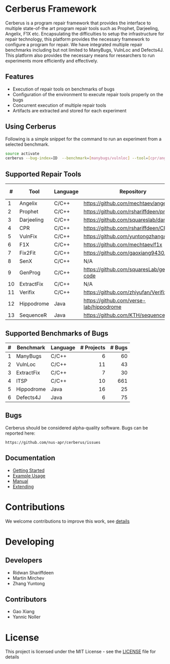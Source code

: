 # Cerberus Framework
Cerberus is a program repair framework that provides the interface to multiple
state-of-the art program repair tools such as Prophet, Darjeeling, Angelix, F1X etc.
Encapsulating the difficulties to setup the infrastructure for repair technology, this platform provides
the necessary framework to configure a program for repair. We have integrated multiple repair
benchmarks including but not limited to ManyBugs, VulnLoc and Defects4J. This platform also provides the necessary means for researchers to
run experiments more efficiently and effectively.


## Features

* Execution of repair tools on benchmarks of bugs
* Configuration of the environment to execute repair tools properly on the bugs
* Concurrent execution of multiple repair tools 
* Artifacts are extracted and stored for each experiment

## Using Cerberus
Following is a simple snippet for the command to run an experiment from a selected benchmark.

```bash
source activate
cerberus --bug-index=ID  --benchmark=[manybugs/vulnloc] --tool=[cpr/angelix/prophet/f1x]
```


## Supported Repair Tools
  
| #  | Tool          | Language | Repository                                      | Commit id |  
| -- | ------------- | -------- | ----------------------------------------------- | --------  |  
| 1  | Angelix       | C/C++    | https://github.com/mechtaev/angelix             | 01396ac   |  
| 2  | Prophet       | C/C++    | https://github.com/rshariffdeen/prophet         | 5f8c688   |  
| 3  | Darjeeling    | C/C++    | https://github.com/squareslab/darjeeling        | ed6fb3e   |  
| 4  | CPR           | C/C++    | https://github.com/rshariffdeen/CPR             | 4863c60   |  
| 5  | VulnFix       | C/C++    | https://github.com/yuntongzhang/vulnfix         | 44bdbab   |  
| 6  | F1X           | C/C++    | https://github.com/mechtaev/f1x                 | e4a225e   |  
| 7  | Fix2Fit       | C/C++    | https://github.com/gaoxiang9430/Fix2Fit         | 349e4ba   |  
| 8  | SenX          | C/C++    | N/A                                             | N/A       |  
| 9  | GenProg       | C/C++    | https://github.com/squaresLab/genprog-code      | 0b25153   |  
| 10 | ExtractFix    | C/C++    | N/A                                             | N/A       |
| 11 | Verifix       | C/C++    | https://github.com/zhiyufan/Verifix             | 6d5bda0   |
| 12 | Hippodrome    | Java     | https://github.com/verse-lab/hippodrome         | 012f291   |
| 13 | SequenceR     | Java     | https://github.com/KTH/sequencer                | 3bd0cd4   |

## Supported Benchmarks of Bugs

| # | Benchmark         | Language | # Projects | # Bugs |  
| - | ----------------- | -------- | ----------:| ------:|  
| 1 | ManyBugs          | C/C++    |          6 |     60 |  
| 2 | VulnLoc           | C/C++    |         11 |     43 |  
| 3 | ExtractFix        | C/C++    |          7 |     30 |
| 4 | ITSP              | C/C++    |         10 |    661 |
| 5 | Hippodrome        | Java     |         16 |     25 |
| 6 | Defects4J         | Java     |          6 |     75 |

## Bugs ##
Cerberus should be considered alpha-quality software. Bugs can be reported here:

    https://github.com/nus-apr/cerberus/issues

## Documentation ##

* [Getting Started](doc/GetStart.md)
* [Example Usage](doc/Examples.md)
* [Manual](doc/Manual.md)
* [Extending](doc/Extending.md)


# Contributions 
We welcome contributions to improve this work, see [details](doc/Contributing.md)

# Developing

## Developers ##
* Ridwan Shariffdeen
* Martin Mirchev
* Zhang Yuntong

## Contributors ##
* Gao Xiang
* Yannic Noller

# License
This project is licensed under the MIT License - see the [LICENSE](LICENSE) file for details

